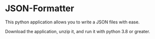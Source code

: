 # JSON-Formatter
This python application allows you to write a JSON files with ease.

Download the application, unzip it, and run it with python 3.8 or greater.
